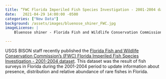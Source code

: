 ```yaml
---
title: “FWC Florida Imperiled Fish Species Investigation - 2001-2004 dataset published”
date:   2021-04-29 14:00:00 -0500
categories: ["New Data"]
background: /assets/images/bluenose_shiner_FWC.jpg
imageLicense: |
    Bluenose shiner - Florida Fish and Wildlife Conservation Commission photo via Flickr (CC BY-NC-ND 2.0)

--- 
```


USGS BISON staff recently published the [Florida Fish and Wildlife Conservation Commission’s (FWC) Florida Imperiled Fish Species Investigation - 2001-2004 dataset](https://www.gbif.org/dataset/5c7ff628-c336-4635-9746-38d24a4607e7). This dataset was the result of fish surveys in Florida during the 2001-2004 period to update information about presence, distribution and relative abundance of rare fishes in Florida.